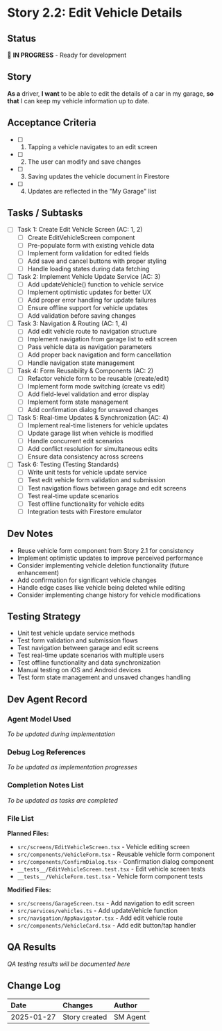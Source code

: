# Story 2.2: Edit Vehicle Details

## Status
🔄 **IN PROGRESS** - Ready for development

## Story
**As a** driver,
**I want** to be able to edit the details of a car in my garage,
**so that** I can keep my vehicle information up to date.

## Acceptance Criteria
- [ ] 1. Tapping a vehicle navigates to an edit screen
- [ ] 2. The user can modify and save changes
- [ ] 3. Saving updates the vehicle document in Firestore
- [ ] 4. Updates are reflected in the "My Garage" list

## Tasks / Subtasks
- [ ] Task 1: Create Edit Vehicle Screen (AC: 1, 2)
  - [ ] Create EditVehicleScreen component
  - [ ] Pre-populate form with existing vehicle data
  - [ ] Implement form validation for edited fields
  - [ ] Add save and cancel buttons with proper styling
  - [ ] Handle loading states during data fetching
- [ ] Task 2: Implement Vehicle Update Service (AC: 3)
  - [ ] Add updateVehicle() function to vehicle service
  - [ ] Implement optimistic updates for better UX
  - [ ] Add proper error handling for update failures
  - [ ] Ensure offline support for vehicle updates
  - [ ] Add validation before saving changes
- [ ] Task 3: Navigation & Routing (AC: 1, 4)
  - [ ] Add edit vehicle route to navigation structure
  - [ ] Implement navigation from garage list to edit screen
  - [ ] Pass vehicle data as navigation parameters
  - [ ] Add proper back navigation and form cancellation
  - [ ] Handle navigation state management
- [ ] Task 4: Form Reusability & Components (AC: 2)
  - [ ] Refactor vehicle form to be reusable (create/edit)
  - [ ] Implement form mode switching (create vs edit)
  - [ ] Add field-level validation and error display
  - [ ] Implement form state management
  - [ ] Add confirmation dialog for unsaved changes
- [ ] Task 5: Real-time Updates & Synchronization (AC: 4)
  - [ ] Implement real-time listeners for vehicle updates
  - [ ] Update garage list when vehicle is modified
  - [ ] Handle concurrent edit scenarios
  - [ ] Add conflict resolution for simultaneous edits
  - [ ] Ensure data consistency across screens
- [ ] Task 6: Testing (Testing Standards)
  - [ ] Write unit tests for vehicle update service
  - [ ] Test edit vehicle form validation and submission
  - [ ] Test navigation flows between garage and edit screens
  - [ ] Test real-time update scenarios
  - [ ] Test offline functionality for vehicle edits
  - [ ] Integration tests with Firestore emulator

## Dev Notes
- Reuse vehicle form component from Story 2.1 for consistency
- Implement optimistic updates to improve perceived performance
- Consider implementing vehicle deletion functionality (future enhancement)
- Add confirmation for significant vehicle changes
- Handle edge cases like vehicle being deleted while editing
- Consider implementing change history for vehicle modifications

## Testing Strategy
- Unit test vehicle update service methods
- Test form validation and submission flows
- Test navigation between garage and edit screens
- Test real-time update scenarios with multiple users
- Test offline functionality and data synchronization
- Manual testing on iOS and Android devices
- Test form state management and unsaved changes handling

## Dev Agent Record

### Agent Model Used
*To be updated during implementation*

### Debug Log References
*To be updated as implementation progresses*

### Completion Notes List
*To be updated as tasks are completed*

### File List
**Planned Files:**
- `src/screens/EditVehicleScreen.tsx` - Vehicle editing screen
- `src/components/VehicleForm.tsx` - Reusable vehicle form component
- `src/components/ConfirmDialog.tsx` - Confirmation dialog component
- `__tests__/EditVehicleScreen.test.tsx` - Edit vehicle screen tests
- `__tests__/VehicleForm.test.tsx` - Vehicle form component tests

**Modified Files:**
- `src/screens/GarageScreen.tsx` - Add navigation to edit screen
- `src/services/vehicles.ts` - Add updateVehicle function
- `src/navigation/AppNavigator.tsx` - Add edit vehicle route
- `src/components/VehicleCard.tsx` - Add edit button/tap handler

## QA Results
*QA testing results will be documented here*

## Change Log
| Date | Changes | Author |
| :--- | :--- | :--- |
| 2025-01-27 | Story created | SM Agent |
